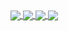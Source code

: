 <a href="https://github.com/deadly">
  <img align="center" src="https://github-readme-stats.vercel.app/api/wakatime?username=234asdfvb&theme=radical" />
</a>
<a href="https://github.com/deadly">
  <img align="center" src="https://github-readme-stats.vercel.app/api/top-langs/?username=deadly&theme=radical&card_width=495" />
</a>
<a href="https://github.com/deadly/Cyrillic">
  <img align="center" src="https://github-readme-stats.vercel.app/api/pin/?username=deadly&repo=cyrillic&theme=radical" />
</a>
<a href="https://github.com/deadly/server-badge-bug">
  <img align="center" src="https://github-readme-stats.vercel.app/api/pin/?username=deadly&repo=server-badge-bug&theme=radical" />
</a>

